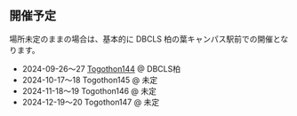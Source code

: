 ## 開催予定

場所未定のままの場合は、基本的に DBCLS 柏の葉キャンパス駅前での開催となります。

* 2024-09-26〜27 [Togothon144](https://github.com/dbcls/Togothon/wiki/Togothon144) @ DBCLS柏
* 2024-10-17〜18 Togothon145 @ 未定
* 2024-11-18〜19 Togothon146 @ 未定
* 2024-12-19〜20 Togothon147 @ 未定

